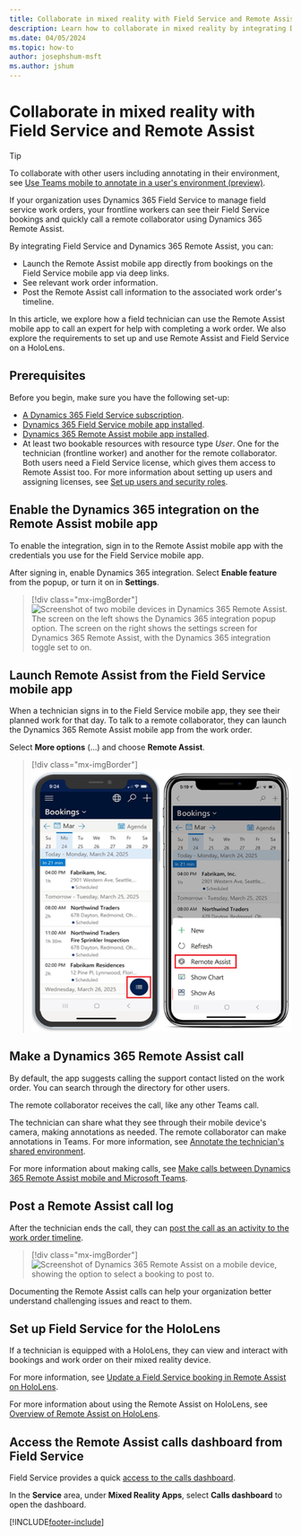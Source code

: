 ```yaml
---
title: Collaborate in mixed reality with Field Service and Remote Assist
description: Learn how to collaborate in mixed reality by integrating Dynamics 365 Field Service with Dynamics 365 Remote Assist.
ms.date: 04/05/2024
ms.topic: how-to
author: josephshum-msft
ms.author: jshum
---
```


# Collaborate in mixed reality with Field Service and Remote Assist

> [!TIP]
> To collaborate with other users including annotating in their environment, see [Use Teams mobile to annotate in a user's environment (preview)](annotate-teams-mobile.md).

If your organization uses Dynamics 365 Field Service to manage field service work orders, your frontline workers can see their Field Service bookings and quickly call a remote collaborator using Dynamics 365 Remote Assist.

By integrating Field Service and Dynamics 365 Remote Assist, you can:

- Launch the Remote Assist mobile app directly from bookings on the Field Service mobile app via deep links.
- See relevant work order information.
- Post the Remote Assist call information to the associated work order's timeline.

In this article, we explore how a field technician can use the Remote Assist mobile app to call an expert for help with completing a work order. We also explore the requirements to set up and use Remote Assist and Field Service on a HoloLens.

<!--
For a guided walkthrough, see the following video.

> [!VIDEO https://www.microsoft.com/en-us/videoplayer/embed/RE4yt5l]
-->
## Prerequisites

Before you begin, make sure you have the following set-up:

- [A Dynamics 365 Field Service subscription](buy-fs.md).
- [Dynamics 365 Field Service mobile app installed](mobile-power-app-get-started.md).
- [Dynamics 365 Remote Assist mobile app installed](/dynamics365/mixed-reality/remote-assist/deploy-remote-assist#download-and-install-the-app).
- At least two bookable resources with resource type *User*. One for the technician (frontline worker) and another for the remote collaborator. Both users need a Field Service license, which gives them access to Remote Assist too. For more information about setting up users and assigning licenses, see [Set up users and security roles](view-user-accounts-security-roles.md).

## Enable the Dynamics 365 integration on the Remote Assist mobile app

To enable the integration, sign in to the Remote Assist mobile app with the credentials you use for the Field Service mobile app.

After signing in, enable Dynamics 365 integration. Select **Enable feature** from the popup, or turn it on in **Settings**.

> [!div class="mx-imgBorder"]
> ![Screenshot of two mobile devices in Dynamics 365 Remote Assist. The screen on the left shows the Dynamics 365 integration popup option. The screen on the right shows the settings screen for Dynamics 365 Remote Assist, with the Dynamics 365 integration toggle set to on.](./media/remote-assist-field-service-ram-signin-ALL.png)

## Launch Remote Assist from the Field Service mobile app

When a technician signs in to the Field Service mobile app, they see their planned work for that day. To talk to a remote collaborator, they can launch the Dynamics 365 Remote Assist mobile app from the work order.

Select **More options** (&hellip;) and choose **Remote Assist**.

> [!div class="mx-imgBorder"]
> ![Screenshot of four mobile devices and the workflow that brings up the Dynamics 365 Remote Assist launching option.](./media/remote-assist-booking-deeplink.png)

## Make a Dynamics 365 Remote Assist call

By default, the app suggests calling the support contact listed on the work order. You can search through the directory for other users.

The remote collaborator receives the call, like any other Teams call.

The technician can share what they see through their mobile device's camera, making annotations as needed. The remote collaborator can make annotations in Teams. For more information, see [Annotate the technician's shared environment](/dynamics365/mixed-reality/remote-assist/mobile-app/annotate-shared-environment).

For more information about making calls, see [Make calls between Dynamics 365 Remote Assist mobile and Microsoft Teams](/dynamics365/mixed-reality/remote-assist/mobile-app/remote-assist-mobile-to-teams-calls).

## Post a Remote Assist call log

After the technician ends the call, they can [post the call as an activity to the work order timeline](/dynamics365/mixed-reality/remote-assist/mobile-app/fs-integration).

> [!div class="mx-imgBorder"]
> ![Screenshot of Dynamics 365 Remote Assist on a mobile device, showing the option to select a booking to post to.](./media/remote-assist-field-service-call-post-to-work-order-choose-BOTH.png)

Documenting the Remote Assist calls can help your organization better understand challenging issues and react to them.

## Set up Field Service for the HoloLens

If a technician is equipped with a HoloLens, they can view and interact with bookings and work order on their mixed reality device.

For more information, see [Update a Field Service booking in Remote Assist on HoloLens](/dynamics365/mixed-reality/remote-assist/update-field-service-booking-hololens).

For more information about using the Remote Assist on HoloLens, see [Overview of Remote Assist on HoloLens](/dynamics365/mixed-reality/remote-assist/overview-hololens).

## Access the Remote Assist calls dashboard from Field Service

Field Service provides a quick [access to the calls dashboard](/dynamics365/mixed-reality/remote-assist/calls-dashboard).

In the **Service** area, under **Mixed Reality Apps**, select **Calls dashboard** to open the dashboard.

[!INCLUDE[footer-include](../includes/footer-banner.md)]
